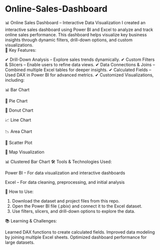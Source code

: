 # Online-Sales-Dashboard
📊 Online Sales Dashboard – Interactive Data Visualization  I created an interactive sales dashboard using Power BI and Excel to analyze and track online sales performance. This dashboard helps visualize key business insights through dynamic filters, drill-down options, and custom visualizations.  
🚀 Key Features:

✔ Drill-Down Analysis – Explore sales trends dynamically.
✔ Custom Filters & Slicers – Enable users to refine data views.
✔ Data Connections & Joins – Combined multiple Excel tables for deeper insights.
✔ Calculated Fields – Used DAX in Power BI for advanced metrics.
✔ Customized Visualizations, including:

📊 Bar Chart

🥧 Pie Chart

🍩 Donut Chart

📈 Line Chart

📉 Area Chart

📡 Scatter Plot

📍 Map Visualization

📊 Clustered Bar Chart
🛠 Tools & Technologies Used:

Power BI – For data visualization and interactive dashboards

Excel – For data cleaning, preprocessing, and initial analysis

🚀 How to Use:

1. Download the dataset and project files from this repo.
2. Open the Power BI file (.pbix) and connect it to the Excel dataset.
3. Use filters, slicers, and drill-down options to explore the data.

📚 Learning & Challenges:

Learned DAX functions to create calculated fields.
Improved data modeling by joining multiple Excel sheets.
Optimized dashboard performance for large datasets.


